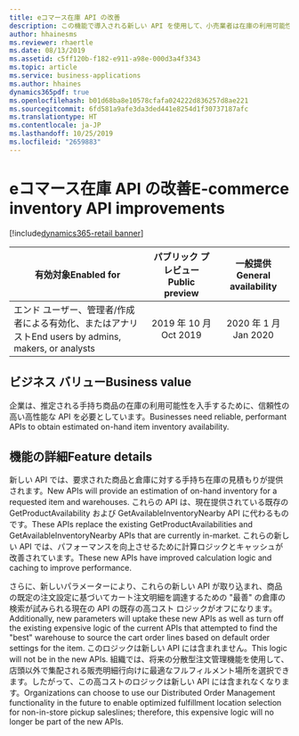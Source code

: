```yaml
---
title: eコマース在庫 API の改善
description: この機能で導入される新しい API を使用して、小売業者は在庫の利用可能性を見積もることができます。 これらの API によって提供される情報を eコマース アプリケーションで使用し、商品を出荷または店頭での集荷に使用できるかどうかを顧客に知らせることができます。 この目的のために以前提供されていた既存の API はパフォーマンスが良くなく、計算ロジックも最適ではありませんでした。
author: hhainesms
ms.reviewer: rhaertle
ms.date: 08/13/2019
ms.assetid: c5ff120b-f182-e911-a98e-000d3a4f3343
ms.topic: article
ms.service: business-applications
ms.author: hhaines
dynamics365pdf: true
ms.openlocfilehash: b01d68ba8e10578cfafa024222d836257d8ae221
ms.sourcegitcommit: 6fd581a9afe3da3ded441e8254d1f30737187afc
ms.translationtype: HT
ms.contentlocale: ja-JP
ms.lasthandoff: 10/25/2019
ms.locfileid: "2659883"
---
```

# <a name="e-commerce-inventory-api-improvements"></a><span data-ttu-id="774dd-105">eコマース在庫 API の改善</span><span class="sxs-lookup"><span data-stu-id="774dd-105">E-commerce inventory API improvements</span></span>
[!include[dynamics365-retail banner](../includes/dynamics365-retail.md)]

| <span data-ttu-id="774dd-106">有効対象</span><span class="sxs-lookup"><span data-stu-id="774dd-106">Enabled for</span></span>    |  <span data-ttu-id="774dd-107">パブリック プレビュー</span><span class="sxs-lookup"><span data-stu-id="774dd-107">Public preview</span></span> | <span data-ttu-id="774dd-108">一般提供</span><span class="sxs-lookup"><span data-stu-id="774dd-108">General availability</span></span> | 
| ---------- | :----------: |:----------: |
|<span data-ttu-id="774dd-109">エンド ユーザー、管理者/作成者による有効化、またはアナリスト</span><span class="sxs-lookup"><span data-stu-id="774dd-109">End users by admins, makers, or analysts</span></span>|<span data-ttu-id="774dd-110">2019 年 10 月</span><span class="sxs-lookup"><span data-stu-id="774dd-110">Oct 2019</span></span>| <span data-ttu-id="774dd-111">2020 年 1 月</span><span class="sxs-lookup"><span data-stu-id="774dd-111">Jan 2020</span></span>|


## <a name="business-value"></a><span data-ttu-id="774dd-112">ビジネス バリュー</span><span class="sxs-lookup"><span data-stu-id="774dd-112">Business value</span></span>
<!-- bv start -->
<span data-ttu-id="774dd-113">企業は、推定される手持ち商品の在庫の利用可能性を入手するために、信頼性の高い高性能な API を必要としています。</span><span class="sxs-lookup"><span data-stu-id="774dd-113">Businesses need reliable, performant APIs to obtain estimated on-hand item inventory availability.</span></span>
<!-- bv end -->



## <a name="feature-details"></a><span data-ttu-id="774dd-114">機能の詳細</span><span class="sxs-lookup"><span data-stu-id="774dd-114">Feature details</span></span>
<!--feature detail start -->
<span data-ttu-id="774dd-115">新しい API では、要求された商品と倉庫に対する手持ち在庫の見積もりが提供されます。</span><span class="sxs-lookup"><span data-stu-id="774dd-115">New APIs will provide an estimation of on-hand inventory for a requested item and warehouses.</span></span> <span data-ttu-id="774dd-116">これらの API は、現在提供されている既存の GetProductAvailability および GetAvailableInventoryNearby API に代わるものです。</span><span class="sxs-lookup"><span data-stu-id="774dd-116">These APIs replace the existing GetProductAvailabilities and GetAvailableInventoryNearby APIs that are currently in-market.</span></span> <span data-ttu-id="774dd-117">これらの新しい API では、パフォーマンスを向上させるために計算ロジックとキャッシュが改善されています。</span><span class="sxs-lookup"><span data-stu-id="774dd-117">These new APIs have improved calculation logic and caching to improve performance.</span></span>

<span data-ttu-id="774dd-118">さらに、新しいパラメーターにより、これらの新しい API が取り込まれ、商品の既定の注文設定に基づいてカート注文明細を調達するための "最善" の倉庫の検索が試みられる現在の API の既存の高コスト ロジックがオフになります。</span><span class="sxs-lookup"><span data-stu-id="774dd-118">Additionally, new parameters will uptake these new APIs as well as turn off the existing expensive logic of the current APIs that attempted to find the "best" warehouse to source the cart order lines based on default order settings for the item.</span></span> <span data-ttu-id="774dd-119">このロジックは新しい API には含まれません。</span><span class="sxs-lookup"><span data-stu-id="774dd-119">This logic will not be in the new APIs.</span></span> <span data-ttu-id="774dd-120">組織では、将来の分散型注文管理機能を使用して、店頭以外で集配される販売明細行向けに最適なフルフィルメント場所を選択できます。したがって、この高コストのロジックは新しい API には含まれなくなります。</span><span class="sxs-lookup"><span data-stu-id="774dd-120">Organizations can choose to use our Distributed Order Management functionality in the future to enable optimized fulfillment location selection for non-in-store pickup saleslines; therefore, this expensive logic will no longer be part of the new APIs.</span></span>
<!--feature detail end -->









